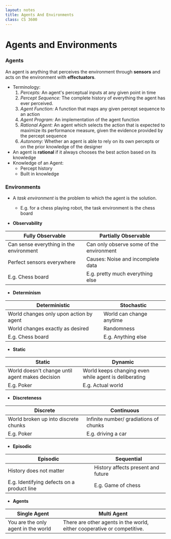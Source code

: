```yaml
---
layout: notes
title: Agents And Environments
class: CS 3600
---
```


# Agents and Environments

### Agents
An agent is anything that perceives the environment through **sensors** and acts on the environment with **effectuators**.
* Terminology:
    1. *Percepts:* An agent's perceptual inputs at any given point in time
    2. *Percept Sequence:* The complete history of everything the agent has ever perceived.
    3. *Agent Function:* A function that maps any given percept sequence to an action
    4. *Agent Program:* An implementation of the agent function
    5. *Rational Agent:* An agent which selects the action that is expected to maximize its performance measure, given the evidence provided by the percept sequence
    6. *Autonomy:* Whether an agent is able to rely on its own percepts or on the prior knowledge of the designer
* An agent is **rational** if it always chooses the best action based on its knowledge
* Knowledge of an Agent:
    * Percept history
    * Built in knowledge


### Environments
* A *task environment* is the problem to which the agent is the solution.
    * E.g. for a chess playing robot, the task environment is the chess board

* **Observability**

| Fully Observable | Partially Observable |
| --- | --- |
| Can sense everything in the environment | Can only observe some of the environment |
| Perfect sensors everywhere | Causes: Noise and incomplete data
| E.g. Chess board | E.g. pretty much everything else |

* **Determinism**

| Deterministic | Stochastic |
| --- | --- |
| World changes only upon action by agent | World can change anytime |
| World changes exactly as desired | Randomness |
| E.g. Chess board | E.g. Anything else |

* **Static**

| Static | Dynamic |
| --- | --- |
| World doesn't change until agent makes decision | World keeps changing even while agent is deliberating |
| E.g. Poker | E.g. Actual world |

* **Discreteness**

| Discrete | Continuous |
| --- | --- |
| World broken up into discrete chunks | Infinite number/ gradiations of chunks |
| E.g. Poker | E.g. driving a car |

* **Episodic**

| Episodic | Sequential |
| --- | --- |
| History does not matter | History affects present and future |
| E.g. Identifying defects on a product line | E.g. Game of chess |

* **Agents**

| Single Agent | Multi Agent |
| --- | --- |
| You are the only agent in the world | There are other agents in the world, either cooperative or competitive. |

